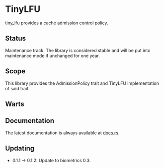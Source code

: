 TinyLFU
=======

tiny_lfu provides a cache admission control policy.

Status
------

Maintenance track.  The library is considered stable and will be put into maintenance mode if unchanged for one year.

Scope
-----

This library provides the AdmissionPolicy trait and TinyLFU implementation of said trait.

Warts
-----

Documentation
-------------

The latest documentation is always available at [docs.rs](https://docs.rs/tiny_lfu/latest/tiny_lfu/).

Updating
--------

- 0.1.1 -> 0.1.2:  Update to biometrics 0.3.
